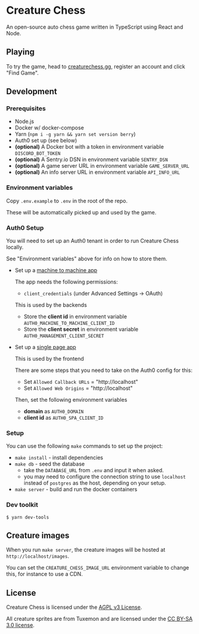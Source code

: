 # Creature Chess

An open-source auto chess game written in TypeScript using React and Node.

## Playing

To try the game, head to [creaturechess.gg](https://creaturechess.gg), register an account and click "Find Game".

## Development

### Prerequisites

- Node.js
- Docker w/ docker-compose
- Yarn (`npm i -g yarn && yarn set version berry`)
- Auth0 set up (see below)
- **(optional)** A Docker bot with a token in environment variable `DISCORD_BOT_TOKEN`
- **(optional)** A Sentry.io DSN in environment variable `SENTRY_DSN`
- **(optional)** A game server URL in environment variable `GAME_SERVER_URL`
- **(optional)** An info server URL in environment variable `API_INFO_URL`

### Environment variables

Copy `.env.example` to `.env` in the root of the repo.

These will be automatically picked up and used by the game.

### Auth0 Setup

You will need to set up an Auth0 tenant in order to run Creature Chess locally.

See "Environment variables" above for info on how to store them.

- Set up a [machine to machine app](https://auth0.com/docs/applications/set-up-an-application/register-machine-to-machine-applications)

  The app needs the following permissions:

  - `client_credentials` (under Advanced Settings -> OAuth)

  This is used by the backends

  - Store the **client id** in environment variable `AUTH0_MACHINE_TO_MACHINE_CLIENT_ID`
  - Store the **client secret** in environment variable `AUTH0_MANAGEMENT_CLIENT_SECRET`

- Set up a [single page app](https://auth0.com/docs/applications/set-up-an-application/register-single-page-app)

  This is used by the frontend

  There are some steps that you need to take on the Auth0 config for this:

  - Set `Allowed Callback URLs` = "http://localhost"
  - Set `Allowed Web Origins` = "http://localhost"

  Then, set the following environment variables

  - **domain** as `AUTH0_DOMAIN`
  - **client id** as `AUTH0_SPA_CLIENT_ID`

### Setup

You can use the following `make` commands to set up the project:

- `make install` - install dependencies
- `make db` - seed the database
  - take the `DATABASE_URL` from `.env` and input it when asked.
  - you may need to configure the connection string to use `localhost` instead of `postgres` as the host, depending on your setup.
- `make server` - build and run the docker containers

### Dev toolkit

```shell
$ yarn dev-tools
```

## Creature images

When you run `make server`, the creature images will be hosted at `http://localhost/images`.

You can set the `CREATURE_CHESS_IMAGE_URL` environment variable to change this, for instance to use a CDN.

## License

Creature Chess is licensed under the [AGPL v3 License](LICENSE).

All creature sprites are from Tuxemon and are licensed under the [CC BY-SA 3.0 license](https://creativecommons.org/licenses/by-sa/3.0/).
